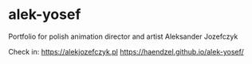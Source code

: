 # alek-yosef

Portfolio for polish animation director and artist Aleksander Jozefczyk

Check in:
https://alekjozefczyk.pl
https://haendzel.github.io/alek-yosef/
